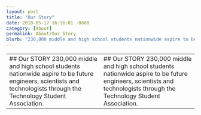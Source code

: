 ```yaml
---
layout: post
title: "Our Story"
date: 2018-05-17 16:16:01 -0600
category: [About]
permalink: About/Our_Story
blurb: "230,000 middle and high school students nationwide aspire to be future engineers, scientists and technologists through the Technology Student Association."
---
```


<table>
<tbody>
<tr class="col-12">
<td>
## Our STORY
230,000 middle and high school students nationwide aspire to be future engineers, scientists and technologists through the Technology Student Association.
</td>
<td>
## Our STORY
230,000 middle and high school students nationwide aspire to be future engineers, scientists and technologists through the Technology Student Association.
</td>
</tr>
</tbody>
</table>
